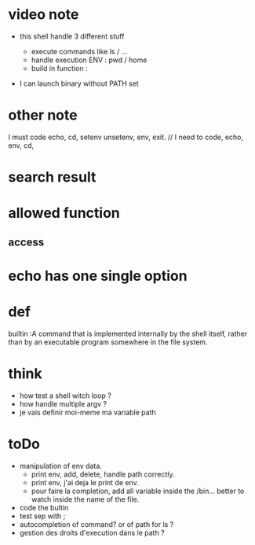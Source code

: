 # video note 

- this shell handle 3 different stuff
    - execute commands like ls / ...
    - handle execution ENV : pwd / home 
    - build in function : 

- I can launch binary without PATH set


# other note
I must code echo, cd, setenv unsetenv, env, exit.
// I need to code, echo, env, cd,
 


 


# search result

# allowed function

## access


# echo has one single option



# def 
builtin :A command that is implemented internally by the shell itself, rather than by an executable program somewhere in the file system.

# think
- how test a shell witch loop ?
- how handle multiple argv ?
- je vais definir moi-meme ma variable path

# toDo
- manipulation of env data.
  - print env, add, delete, handle path correctly. 
  - print env, j'ai deja le print de env.
  - pour faire la completion, add all variable inside the /bin... 
    better to watch inside the name of the file.
- code the bultin
- test sep with ;
- autocompletion of command? or of path for ls ?
- gestion des droits d'execution dans le path ?
